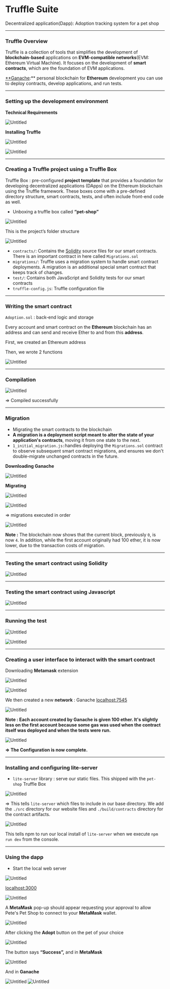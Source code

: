 # Truffle Suite

Decentralized application(Dapp): Adoption tracking system for a pet shop

---

### Truffle Overview

Truffle is a collection of tools that simplifies the development of **blockchain-based** applications on **EVM-compatible networks**(EVM: Ethereum Virtual Machine). It focuses on the development of **smart contracts**, which are the foundation of EVM applications.

[**Ganache](https://trufflesuite.com/ganache):** personal blockchain for **Ethereum** development you can use to deploy contracts, develop applications, and run tests.

---

### **Setting up the development environment**

**Technical Requirements**

![Untitled](assets/Untitled.png)

**Installing Truffle**

![Untitled](assets/Untitled%201.png)

![Untitled](assets/Untitled%202.png)

---

### **Creating a Truffle project using a Truffle Box**

Truffle Box : pre-configured **project template** that provides a foundation for developing decentralized applications (DApps) on the Ethereum blockchain using the Truffle framework. These boxes come with a pre-defined directory structure, smart contracts, tests, and often include front-end code as well.

- Unboxing a truffle box called **“pet-shop”**

![Untitled](assets/Untitled%203.png)

This is the project’s folder structure 

![Untitled](assets/Untitled%204.png)

- `contracts/`: Contains the [Solidity](https://solidity.readthedocs.io/) source files for our smart contracts. There is an important contract in here called `Migrations.sol`
- `migrations/`: Truffle uses a migration system to handle smart contract deployments. A migration is an additional special smart contract that keeps track of changes.
- `test/`: Contains both JavaScript and Solidity tests for our smart contracts
- `truffle-config.js`: Truffle configuration file

---

### **Writing the smart contract**

`Adoption.sol` : back-end logic and storage

Every account and smart contract on the **Ethereum** blockchain has an address and can send and receive Ether to and from this **address**.

First, we created an Ethereum address 

Then, we wrote 2 functions

![Untitled](assets/Untitled%205.png)

---

### Compilation

![Untitled](assets/Untitled%206.png)

⇒ Compiled successfully 

---

### Migration

- Migrating the smart contracts to the blockchain
- **A migration is a deployment script meant to alter the state of your application's contracts**, moving it from one state to the next.
- `1_initial_migration.js:`handles deploying the `Migrations.sol` contract to observe subsequent smart contract migrations, and ensures we don't double-migrate unchanged contracts in the future.

**Downloading Ganache** 

![Untitled](assets/Untitled%207.png)

**Migrating** 

![Untitled](assets/Untitled%208.png)

![Untitled](assets/Untitled%209.png)

⇒ migrations executed in order

![Untitled](assets/Untitled%2010.png)

**Note :** The blockchain now shows that the current block, previously `0`, is now `4`. In addition, while the first account originally had 100 ether, it is now lower, due to the transaction costs of migration.

---

### **Testing the smart contract using Solidity**

![Untitled](assets/Untitled%2011.png)

---

### Testing the smart contract using Javascript

![Untitled](assets/Untitled%2012.png)

---

### Running the test

![Untitled](assets/Untitled%2013.png)

![Untitled](assets/Untitled%2014.png)

---

### **Creating a user interface to interact with the smart contract**

Downloading **Metamask** extension 

![Untitled](assets/Untitled%2015.png)

![Untitled](assets/Untitled%2016.png)

We then created a new **network** : Ganache [localhost:7545](http://localhost:7545) 

![Untitled](assets/Untitled%2017.png)

**Note : Each account created by Ganache is given 100 ether. It's slightly less on the first account because some gas was used when the contract itself was deployed and when the tests were run.**

![Untitled](assets/Untitled%2018.png)

**⇒ The Configuration is now complete.**

---

### **Installing and configuring lite-server**

- `lite-server` library : serve our static files. This shipped with the `pet-shop` Truffle Box

![Untitled](assets/Untitled%2019.png)

⇒ This tells `lite-server` which files to include in our base directory. We add the `./src` directory for our website files and `./build/contracts` directory for the contract artifacts.

![Untitled](assets/Untitled%2020.png)

This tells npm to run our local install of `lite-server` when we execute `npm run dev` from the console.

---

### Using the dapp

- Start the local web server

![Untitled](assets/Untitled%2021.png)

[localhost:3000](http://localhost:3000) 

![Untitled](assets/Untitled%2022.png)

A **MetaMask** pop-up should appear requesting your approval to allow Pete's Pet Shop to connect to your **MetaMask** wallet.

![Untitled](assets/Untitled%2023.png)

After clicking the **Adopt** button on the pet of your choice

![Untitled](assets/Untitled%2024.png)

The button says **“Success”,** and in **MetaMask**

![Untitled](assets/Untitled%2025.png)

And in **Ganache**

![Untitled](assets/Untitled%2026.png)
![Untitled](assets/Untitled%2027.png)